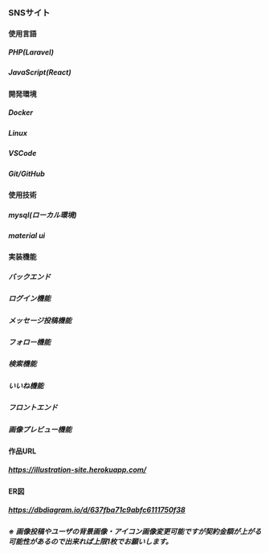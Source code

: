 ### SNSサイト

#### 使用言語

##### PHP(Laravel)
##### JavaScript(React)

#### 開発環境

##### Docker
##### Linux
##### VSCode
##### Git/GitHub

#### 使用技術

##### mysql(ローカル環境)
##### material ui

#### 実装機能

##### バックエンド

##### ログイン機能
##### メッセージ投稿機能
##### フォロー機能
##### 検索機能
##### いいね機能

##### フロントエンド

##### 画像プレビュー機能

#### 作品URL

##### https://illustration-site.herokuapp.com/

#### ER図

##### https://dbdiagram.io/d/637fba71c9abfc6111750f38

##### ※ 画像投稿やユーザの背景画像・アイコン画像変更可能ですが契約金額が上がる可能性があるので出来れば上限1枚でお願いします。